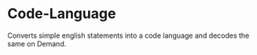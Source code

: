 # Code-Language
Converts simple english statements into a code language and decodes the same on Demand.
